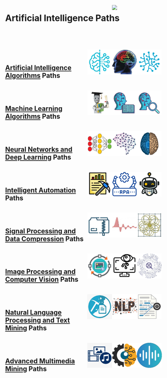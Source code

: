 <a href="https://educative.io/"><img align="right" width="160" src="/logos/educative.png"></img></a>

# Artificial Intelligence Paths

<br><br>

<br>
<a href="/educative-paths/artificial-intelligence/artificial-intelligence-algorithms.md"><img align="right" width="80" src="https://github.com/cs-MohamedAyman/cs-MohamedAyman/blob/master/logos/computational-cognitive-science.png"></img></a>
<a href="/educative-paths/artificial-intelligence/artificial-intelligence-algorithms.md"><img align="right" width="80" src="https://github.com/cs-MohamedAyman/cs-MohamedAyman/blob/master/logos/soft-computing.png"></img></a>
<a href="/educative-paths/artificial-intelligence/artificial-intelligence-algorithms.md"><img align="right" width="80" src="https://github.com/cs-MohamedAyman/cs-MohamedAyman/blob/master/logos/artificial-intelligence.png"></img></a>
<br>

## [Artificial Intelligence Algorithms](/educative-paths/artificial-intelligence/artificial-intelligence-algorithms.md) Paths

<br>
<a href="/educative-paths/artificial-intelligence/machine-learning-algorithms.md"><img align="right" width="80" src="https://github.com/cs-MohamedAyman/cs-MohamedAyman/blob/master/logos/unsupervised-learning.png"></img></a>
<a href="/educative-paths/artificial-intelligence/machine-learning-algorithms.md"><img align="right" width="80" src="https://github.com/cs-MohamedAyman/cs-MohamedAyman/blob/master/logos/supervised-learning.png"></img></a>
<a href="/educative-paths/artificial-intelligence/machine-learning-algorithms.md"><img align="right" width="80" src="https://github.com/cs-MohamedAyman/cs-MohamedAyman/blob/master/logos/machine-learning.png"></img></a>
<br>

## [Machine Learning Algorithms](/educative-paths/artificial-intelligence/machine-learning-algorithms.md) Paths

<br>
<a href="/educative-paths/artificial-intelligence/neural-networks-and-deep-learning.md"><img align="right" width="80" src="https://github.com/cs-MohamedAyman/cs-MohamedAyman/blob/master/logos/generative-adversarial-network.png"></img></a>
<a href="/educative-paths/artificial-intelligence/neural-networks-and-deep-learning.md"><img align="right" width="80" src="https://github.com/cs-MohamedAyman/cs-MohamedAyman/blob/master/logos/deep-learning.png"></img></a>
<a href="/educative-paths/artificial-intelligence/neural-networks-and-deep-learning.md"><img align="right" width="80" src="https://github.com/cs-MohamedAyman/cs-MohamedAyman/blob/master/logos/neural-networks.png"></img></a>
<br>

## [Neural Networks and Deep Learning](/educative-paths/artificial-intelligence/neural-networks-and-deep-learning.md) Paths

<br>
<a href="/educative-paths/artificial-intelligence/intelligent-automation.md"><img align="right" width="80" src="https://github.com/cs-MohamedAyman/cs-MohamedAyman/blob/master/logos/cognitive-automation.png"></img></a>
<a href="/educative-paths/artificial-intelligence/intelligent-automation.md"><img align="right" width="80" src="https://github.com/cs-MohamedAyman/cs-MohamedAyman/blob/master/logos/robotics-process-automation.png"></img></a>
<a href="/educative-paths/artificial-intelligence/intelligent-automation.md"><img align="right" width="80" src="https://github.com/cs-MohamedAyman/cs-MohamedAyman/blob/master/logos/process-mining.png"></img></a>
<br>

## [Intelligent Automation](/educative-paths/artificial-intelligence/intelligent-automation.md) Paths

<br>
<a href="/educative-paths/artificial-intelligence/signal-processing-and-data-compression.md"><img align="right" width="80" src="https://github.com/cs-MohamedAyman/cs-MohamedAyman/blob/master/logos/differential-equations.png"></img></a>
<a href="/educative-paths/artificial-intelligence/signal-processing-and-data-compression.md"><img align="right" width="80" src="https://github.com/cs-MohamedAyman/cs-MohamedAyman/blob/master/logos/signal-processing.png"></img></a>
<a href="/educative-paths/artificial-intelligence/signal-processing-and-data-compression.md"><img align="right" width="80" src="https://github.com/cs-MohamedAyman/cs-MohamedAyman/blob/master/logos/data-compression.png"></img></a>
<br>

## [Signal Processing and Data Compression](/educative-paths/artificial-intelligence/signal-processing-and-data-compression.md) Paths

<br>
<a href="/educative-paths/artificial-intelligence/image-processing-and-computer-vision.md"><img align="right" width="80" src="https://github.com/cs-MohamedAyman/cs-MohamedAyman/blob/master/logos/pattern-recognition.png"></img></a>
<a href="/educative-paths/artificial-intelligence/image-processing-and-computer-vision.md"><img align="right" width="80" src="https://github.com/cs-MohamedAyman/cs-MohamedAyman/blob/master/logos/computer-vision.png"></img></a>
<a href="/educative-paths/artificial-intelligence/image-processing-and-computer-vision.md"><img align="right" width="80" src="https://github.com/cs-MohamedAyman/cs-MohamedAyman/blob/master/logos/image-processing.png"></img></a>
<br>

## [Image Processing and Computer Vision](/educative-paths/artificial-intelligence/image-processing-and-computer-vision.md) Paths

<br>
<a href="/educative-paths/artificial-intelligence/natural-language-processing-and-text-mining.md"><img align="right" width="80" src="https://github.com/cs-MohamedAyman/cs-MohamedAyman/blob/master/logos/text-mining.png"></img></a>
<a href="/educative-paths/artificial-intelligence/natural-language-processing-and-text-mining.md"><img align="right" width="80" src="https://github.com/cs-MohamedAyman/cs-MohamedAyman/blob/master/logos/natural-language-processing.png"></img></a>
<a href="/educative-paths/artificial-intelligence/natural-language-processing-and-text-mining.md"><img align="right" width="80" src="https://github.com/cs-MohamedAyman/cs-MohamedAyman/blob/master/logos/data-mining.png"></img></a>
<br>

## [Natural Language Processing and Text Mining](/educative-paths/artificial-intelligence/natural-language-processing-and-text-mining.md) Paths

<br>
<a href="/educative-paths/artificial-intelligence/advanced-multimedia-mining.md"><img align="right" width="80" src="https://github.com/cs-MohamedAyman/cs-MohamedAyman/blob/master/logos/speech-processing.png"></img></a>
<a href="/educative-paths/artificial-intelligence/advanced-multimedia-mining.md"><img align="right" width="80" src="https://github.com/cs-MohamedAyman/cs-MohamedAyman/blob/master/logos/machine-vision.png"></img></a>
<a href="/educative-paths/artificial-intelligence/advanced-multimedia-mining.md"><img align="right" width="80" src="https://github.com/cs-MohamedAyman/cs-MohamedAyman/blob/master/logos/multimedia-mining.png"></img></a>
<br>

## [Advanced Multimedia Mining](/educative-paths/artificial-intelligence/advanced-multimedia-mining.md) Paths

